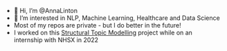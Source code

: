 - 👋 Hi, I’m @AnnaLinton
- 👀 I’m interested in NLP, Machine Learning, Healthcare and Data Science
- Most of my repos are private - but I do better in the future!
- I worked on this [Structural Topic Modelling](https://github.com/nhsx/stm-survey-text/commits?author=AnnaLinton) project while on an internship with NHSX in 2022

<!---
AnnaLinton/AnnaLinton is a ✨ special ✨ repository because its `README.md` (this file) appears on your GitHub profile.
You can click the Preview link to take a look at your changes.
--->
